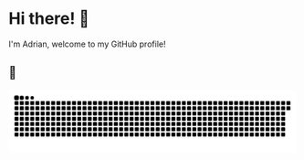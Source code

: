 # Hi there! 👋

I'm Adrian, welcome to my GitHub profile!

## 🐍 

![Snake animation](https://raw.githubusercontent.com/adspiceprospice/adspiceprospice/output/github-contribution-grid-snake.svg)

<!--
This snake animation is automatically generated from my GitHub contributions!
It updates every 24 hours to show my latest activity.
-->
